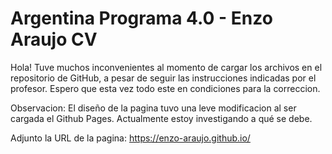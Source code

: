 # Argentina Programa 4.0 - Enzo Araujo CV

Hola! Tuve muchos inconvenientes al momento de cargar los archivos en el repositorio de GitHub, a pesar de seguir las instrucciones indicadas por el profesor. 
Espero que esta vez todo este en condiciones para la correccion.

Observacion: El diseño de la pagina tuvo una leve modificacion al ser cargada el Github Pages. Actualmente estoy investigando a qué se debe.

Adjunto la URL de la pagina: https://enzo-araujo.github.io/
